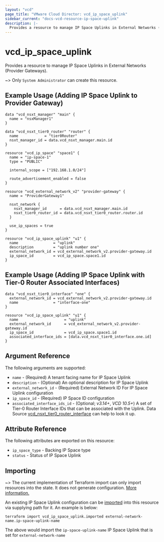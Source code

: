 ```yaml
---
layout: "vcd"
page_title: "VMware Cloud Director: vcd_ip_space_uplink"
sidebar_current: "docs-vcd-resource-ip-space-uplink"
description: |-
  Provides a resource to manage IP Space Uplinks in External Networks (Provider Gateways).
---
```


# vcd\_ip\_space\_uplink

Provides a resource to manage IP Space Uplinks in External Networks (Provider Gateways).

~> Only `System Administrator` can create this resource.

## Example Usage (Adding IP Space Uplink to Provider Gateway)

```hcl
data "vcd_nsxt_manager" "main" {
  name = "nsxManager1"
}

data "vcd_nsxt_tier0_router" "router" {
  name            = "tier0Router"
  nsxt_manager_id = data.vcd_nsxt_manager.main.id
}

resource "vcd_ip_space" "space1" {
  name = "ip-space-1"
  type = "PUBLIC"

  internal_scope = ["192.168.1.0/24"]

  route_advertisement_enabled = false
}

resource "vcd_external_network_v2" "provider-gateway" {
  name = "ProviderGateway1"

  nsxt_network {
    nsxt_manager_id      = data.vcd_nsxt_manager.main.id
    nsxt_tier0_router_id = data.vcd_nsxt_tier0_router.router.id
  }

  use_ip_spaces = true
}

resource "vcd_ip_space_uplink" "u1" {
  name                = "uplink"
  description         = "uplink number one"
  external_network_id = vcd_external_network_v2.provider-gateway.id
  ip_space_id         = vcd_ip_space.space1.id
}
```

## Example Usage (Adding IP Space Uplink with Tier-0 Router Associated Interfaces)

```hcl
data "vcd_nsxt_tier0_interface" "one" {
  external_network_id = vcd_external_network_v2.provider-gateway.id
  name                = "interface-one"
}

resource "vcd_ip_space_uplink" "u1" {
  name                     = "uplink"
  external_network_id      = vcd_external_network_v2.provider-gateway.id
  ip_space_id              = vcd_ip_space.space1.id
  associated_interface_ids = [data.vcd_nsxt_tier0_interface.one.id]
}
```

## Argument Reference

The following arguments are supported:

* `name` - (Required) A tenant facing name for IP Space Uplink
* `description` - (Optional) An optional description for IP Space Uplink
* `external_network_id` - (Required) External Network ID For IP Space Uplink configuration
* `ip_space_id` - (Required) IP Space ID configuration
* `associated_interface_ids_id` - (Optional; *v3.14+*, *VCD 10.5+*) A set of Tier-0 Router Interface
  IDs that can be associated with the Uplink. Data Source
  [vcd_nsxt_tier0_router_interface](/providers/vmware/vcd/latest/docs/data-sources/nsxt_tier0_router_interface)
  can help to look it up.

## Attribute Reference

The following attributes are exported on this resource:

* `ip_space_type` - Backing IP Space type
* `status` - Status of IP Space Uplink


## Importing

~> The current implementation of Terraform import can only import resources into the state.
It does not generate configuration. [More information.](https://www.terraform.io/docs/import/)

An existing IP Space Uplink configuration can be [imported][docs-import] into this resource via
supplying path for it. An example is below:

[docs-import]: https://www.terraform.io/docs/import/

```
terraform import vcd_ip_space_uplink.imported external-network-name.ip-space-uplink-name
```

The above would import the `ip-space-uplink-name` IP Space Uplink that is set for
`external-network-name`
